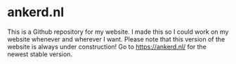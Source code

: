 # ankerd.nl
This is a Github repository for my website. I made this so I could work on my website whenever and wherever I want.
Please note that this version of the website is always under construction!
Go to https://ankerd.nl/ for the newest stable version.